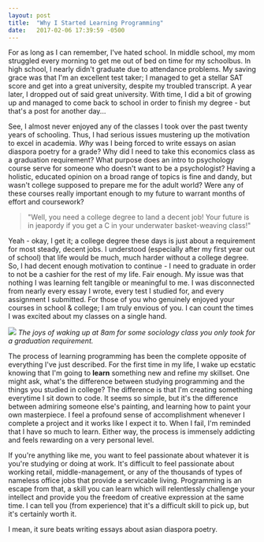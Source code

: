 ```yaml
---
layout: post
title:  "Why I Started Learning Programming"
date:   2017-02-06 17:39:59 -0500
---
```



For as long as I can remember, I've hated school.  In middle school, my mom struggled every morning to get me out of bed on time for my schoolbus. In high school, I nearly didn't graduate due to attendance problems. My saving grace was that I'm an excellent test taker; I managed to get a stellar SAT score and get into a great university, despite my troubled transcript. A year later, I dropped out of said great university. With time, I did a bit of growing up and managed to come back to school in order to finish my degree - but that's a post for another day...
		
See, I almost never enjoyed any of the classes I took over the past twenty years of schooling. Thus, I had serious issues mustering up the motivation to excel in academia. *Why* was I being forced to write essays on asian diaspora poetry for a grade? Why did I need to take this economics class as a graduation requirement? What purpose does an intro to psychology course serve for someone who doesn't want to be a psychologist? Having a holistic, educated opinion on a broad range of topics is fine and dandy, but wasn't college supposed to prepare me for the adult world? Were any of these courses really important enough to my future to warrant months of effort and coursework?
		 
>  "Well, you need a college degree to land a decent job! Your future is in jeapordy if you get a C in your underwater basket-weaving class!"
		 
Yeah - okay, I get it; a college degree these days is just about a requirement for most steady, decent jobs. I understood (especially after my first year out of school) that life would be much, much harder without a college degree. So, I had decent enough motivation to continue - I need to graduate in order to not be a cashier for the rest of my life. Fair enough. My issue was that nothing I was learning felt tangible or meaningful to me. I was disconnected from nearly every essay I wrote, every test I studied for, and every assignment I submitted. For those of you who genuinely enjoyed your courses in school & college; I am truly envious of you. I can count the times I was excited about my classes on a single hand.

![](https://s-media-cache-ak0.pinimg.com/600x315/16/84/3f/16843fccda656b1bf1629a19309bf89d.jpg)
*The joys of waking up at 8am for some sociology class you only took for a graduation requirement.*

The process of learning programming has been the complete opposite of everything I've just described. For the first time in my life, I wake up ecstatic knowing that I'm going to **learn** something new and refine my skillset. One might ask, what's the difference between studying programming and the things you studied in college? The difference is that I'm creating something everytime I sit down to code. It seems so simple, but it's the difference between admiring someone else's painting, and learning how to paint your own masterpiece. I feel a profound sense of accomplishment whenever I complete a project and it works like I expect it to. When I fail, I'm reminded that I have so much to learn. Either way, the process is immensely addicting and feels rewarding on a very personal level.

If you're anything like me, you want to feel passionate about whatever it is you're studying or doing at work. It's difficult to feel passionate about working retail, middle-management, or any of the thousands of types of nameless office jobs that provide a servicable living. Programming is an escape from that, a skill you can learn which will relentlessly challenge your intellect and provide you the freedom of creative expression at the same time. I can tell you (from experience) that it's a difficult skill to pick up, but it's certainly worth it.

I mean, it sure beats writing essays about asian diaspora poetry.




